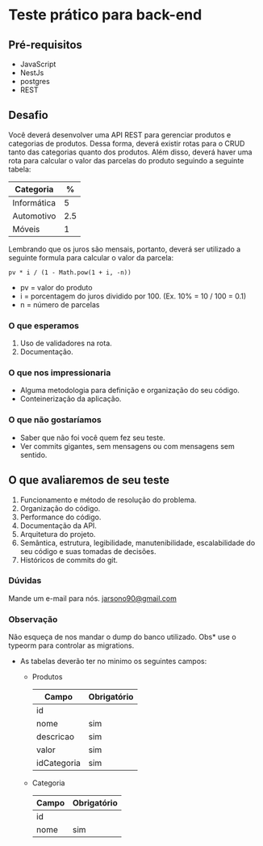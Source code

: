 #  Teste prático para back-end 

## Pré-requisitos

- JavaScript
- NestJs
- postgres
- REST

## Desafio
Você deverá desenvolver uma API REST para gerenciar produtos e categorias de produtos. Dessa forma, deverá existir rotas para o CRUD tanto das categorias quanto dos produtos.
Além disso, deverá haver uma rota para calcular o valor das parcelas do produto seguindo a seguinte tabela:

| Categoria   | %   |
|-------------|-----|
| Informática | 5   |
| Automotivo  | 2.5 |
| Móveis      | 1   |

Lembrando que os juros são mensais, portanto, deverá ser utilizado a seguinte formula para calcular o valor da parcela:

~~~~
pv * i / (1 - Math.pow(1 + i, -n))
~~~~

- pv = valor do produto
- i  = porcentagem do juros dividido por 100. (Ex. 10% = 10 / 100 = 0.1)
- n  = número de parcelas

### O que esperamos 
1. Uso de validadores na rota.
2. Documentação.


### O que nos impressionaria
- Alguma metodologia para definição e organização do seu código.
- Conteinerização da aplicação.

### O que não gostaríamos
- Saber que não foi você quem fez seu teste.
- Ver commits gigantes, sem mensagens ou com mensagens sem sentido.

## O que avaliaremos de seu teste
1. Funcionamento e método de resolução do problema.
2. Organização do código.
3. Performance do código.
4. Documentação da API.
5. Arquitetura do projeto.
6. Semântica, estrutura, legibilidade, manutenibilidade, escalabilidade do seu código e suas tomadas de decisões.
7. Históricos de commits do git.

### Dúvidas
Mande um e-mail para nós.
jarsono90@gmail.com

### Observação
Não esqueça de nos mandar o dump do banco utilizado.
Obs* use o typeorm para controlar as migrations.

* As tabelas deverão ter no minimo os seguintes campos:
    * Produtos

        | Campo      | Obrigatório |
        |------------|-------------|
        | id         |             |
        | nome       | sim         |
        | descricao  | sim         |
        | valor      | sim         |
        | idCategoria| sim         |

    * Categoria

        | Campo      | Obrigatório |
        |------------|-------------|
        | id         |             |
        | nome       | sim         |
